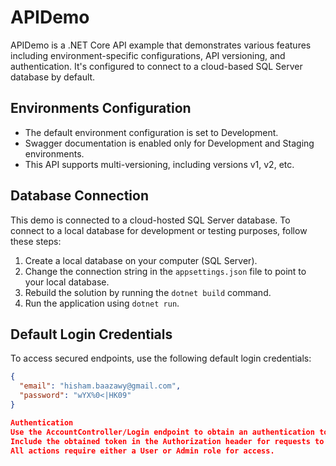# APIDemo

APIDemo is a .NET Core API example that demonstrates various features including environment-specific configurations, API versioning, and authentication. It's configured to connect to a cloud-based SQL Server database by default.

## Environments Configuration

- The default environment configuration is set to Development.
- Swagger documentation is enabled only for Development and Staging environments.
- This API supports multi-versioning, including versions v1, v2, etc.

## Database Connection

This demo is connected to a cloud-hosted SQL Server database. To connect to a local database for development or testing purposes, follow these steps:

1. Create a local database on your computer (SQL Server).
2. Change the connection string in the `appsettings.json` file to point to your local database.
3. Rebuild the solution by running the `dotnet build` command.
4. Run the application using `dotnet run`.

## Default Login Credentials

To access secured endpoints, use the following default login credentials:

```json
{
  "email": "hisham.baazawy@gmail.com",
  "password": "wYX%0<|HK09"
}

Authentication
Use the AccountController/Login endpoint to obtain an authentication token.
Include the obtained token in the Authorization header for requests to secured endpoints.
All actions require either a User or Admin role for access.
